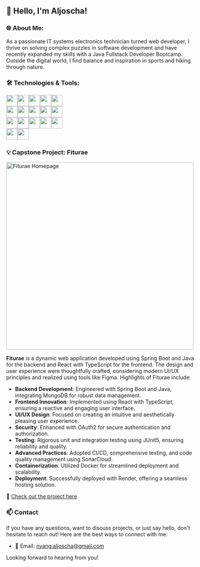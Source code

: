 ## 👋 Hello, I'm Aljoscha!

### 🌐 **About Me:**  
As a passionate IT systems electronics technician turned web developer, I thrive on solving complex puzzles in software development and have recently expanded my skills with a Java Fullstack Developer Bootcamp. Outside the digital world, I find balance and inspiration in sports and hiking through nature.

### 🛠️ Technologies & Tools:

<div>
  <img src="https://img.shields.io/badge/-React-61DAFB?style=flat&logo=react&logoColor=black" height="30"/><img src="https://img.shields.io/badge/-JavaScript-F7DF1E?style=flat&logo=javascript&logoColor=black" height="30"/><img src="https://img.shields.io/badge/-TypeScript-3178C6?style=flat&logo=typescript&logoColor=white" height="30"/><img src="https://img.shields.io/badge/-HTML-E34F26?style=flat&logo=html5&logoColor=white" height="30"/><img src="https://img.shields.io/badge/-CSS-1572B6?style=flat&logo=css3&logoColor=white" height="30"/>
  <br/>
  <img src="https://img.shields.io/badge/-Java-007396?style=flat&logo=java&logoColor=white" height="30"/><img src="https://img.shields.io/badge/-Spring_Boot-6DB33F?style=flat&logo=spring-boot&logoColor=white" height="30"/><img src="https://img.shields.io/badge/-MongoDB-47A248?style=flat&logo=mongodb&logoColor=white" height="30"/><img src="https://img.shields.io/badge/-OAuth2-5860AB?style=flat" height="30"/><img src="https://img.shields.io/badge/-Testing-569A31?style=flat" height="30"/>
  <br/>
  <img src="https://img.shields.io/badge/-GitHub-181717?style=flat&logo=github&logoColor=white" height="30"/><img src="https://img.shields.io/badge/-Docker-2496ED?style=flat&logo=docker&logoColor=white" height="30"/><img src="https://img.shields.io/badge/-CI%2FCD-569A31?style=flat" height="30"/><img src="https://img.shields.io/badge/-SonarCloud-F3702A?style=flat&logo=sonarcloud&logoColor=white" height="30"/><img src="https://img.shields.io/badge/-Render-46E3B7?style=flat&logo=render&logoColor=white" height="30"/>
  <br/>
  <img src="https://img.shields.io/badge/-Figma-F24E1E?style=flat&logo=figma&logoColor=white" height="30"/><img src="https://img.shields.io/badge/-UI%2FUX_Design-FF69B4?style=flat" height="30"/>
</div>

### 💡 Capstone Project: Fiturae

<img src="[https://github.com/deinusername/deinrepo/blob/main/images/deinbild.png](https://github.com/AljoschaNy/AljoschaNy/blob/main/screenshot.jpg)" alt="Fiturae Homepage" width="500"/>

**Fiturae** is a dynamic web application developed using Spring Boot and Java for the backend and React with TypeScript for the frontend. The design and user experience were thoughtfully crafted, considering modern UI/UX principles and realized using tools like Figma. Highlights of Fiturae include:

- **Backend Development**: Engineered with Spring Boot and Java, integrating MongoDB for robust data management.
- **Frontend Innovation**: Implemented using React with TypeScript, ensuring a reactive and engaging user interface.
- **UI/UX Design**: Focused on creating an intuitive and aesthetically pleasing user experience.
- **Security**: Enhanced with OAuth2 for secure authentication and authorization.
- **Testing**: Rigorous unit and integration testing using JUnit5, ensuring reliability and quality.
- **Advanced Practices**: Adopted CI/CD, comprehensive testing, and code quality management using SonarCloud.
- **Containerization**: Utilized Docker for streamlined deployment and scalability.
- **Deployment**: Successfully deployed with Render, offering a seamless hosting solution.

🔗 [Check out the project here](https://github.com/AljoschaNy/capstone-project-fiturae)

### 📫 Contact
If you have any questions, want to discuss projects, or just say hello, don't hesitate to reach out! Here are the best ways to connect with me:

- 📧 Email: nyang.aljoscha@gmail.com

[//]: # (- 💼 LinkedIn: [LinkedIn Profile])

Looking forward to hearing from you!


